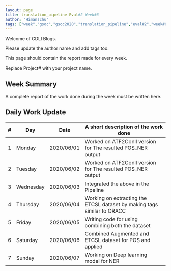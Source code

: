 ```yaml
---
layout: page
title: translation_pipeline Eval#2 Week#6
author: "Himanschu"
tags: ["week","gsoc","gsoc2020","translation_pipeline","eval#2","week#6"]
---
```

Welcome of CDLI Blogs.

Please update the author name and add tags too. 

This page should contain the report made for every week.

Replace Project# with your project name.

## Week Summary

A complete report of the work done during the week must be written here. 


## Daily Work Update

|\#|Day|Date|A short description of the work done|  
|---	|---	|---	|---	|  
|1   	| Monday 	|   2020/06/01	|  Worked on ATF2Conll version for The resulted POS_NER output 	|  
|2   	| Tuesday  	|   2020/06/02	|  Worked on ATF2Conll version for The resulted POS_NER output 	|  
|3   	| Wednesday  	|  2020/06/03 	|   Integrated the above in the Pipeline	|  
|4   	| Thursday  	|   2020/06/04	|   Working on extracting the ETCSL dataset by making tags similar to ORACC	|  
|5   	| Friday  	|   2020/06/05	| Writing code for using combining both the dataset	|  
|6   	| Saturday  	|   2020/06/06	|  Combined Augmented and ETCSL dataset for POS and applied 	|  
|7   	| Sunday  	|   2020/06/07	|  Working on Deep learning model for NER 	|  
